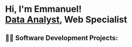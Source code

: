 <h1>Hi, I'm Emmanuel! <br/> <a href="https://www.linkedin.com/in/emmanuelenyo/">Data Analyst</a>, <a>Web Specialist</a></h1>

<h2>👨‍💻 Software Development Projects:</h2>
